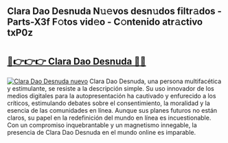 ## Clara Dao Desnuda N𝚞𝚎vos desn𝚞dos filtr𝚊dos - Parts-X3f F𝚘tos vid𝚎o - C𝚘ntenido atr𝚊ctivo txP0z

# <h2><a href="http://mb49xpi.tromn.icu/?c=Clara+Dao+Desnuda">🔗👉👉👉 Clara Dao Desnuda 🔗🔗</a></h2>

[![Clara Dao Desnuda nuevo](https://i.imgur.com/pEAQMta.gif)](http://mb49xpi.tromn.icu/?c=Clara+Dao+Desnuda)
Clara Dao Desnuda, una persona multifacética y estimulante, se resiste a la descripción simple. Su uso innovador de los medios digitales para la autopresentación ha cautivado y enfurecido a los críticos, estimulando debates sobre el consentimiento, la moralidad y la esencia de las comunidades en línea. Aunque sus planes futuros no están claros, su papel en la redefinición del mundo en línea es incuestionable. Con un compromiso inquebrantable y un magnetismo innegable, la presencia de Clara Dao Desnuda en el mundo online es imparable.
